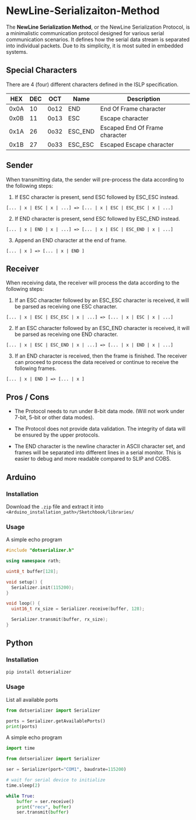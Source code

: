 # NewLine-Serializaiton-Method

The **NewLine Serialization Method**, or the NewLine Serialization Protocol, is a minimalistic communication protocol designed for various serial communication scenarios. It defines how the serial data stream is separated into individual packets. Due to its simplicity, it is most suited in embedded systems. 



## Special Characters

There are 4 (four) different characters defined in the ISLP specification. 

| HEX  | DEC | OCT  | Name    | Description                    |
| ---- | --- | ---- | ------- | ------------------------------ |
| 0x0A | 10  | 0o12 | END     | End Of Frame character         |
| 0x0B | 11  | 0o13 | ESC     | Escape character               |
| 0x1A | 26  | 0o32 | ESC_END | Escaped End Of Frame character |
| 0x1B | 27  | 0o33 | ESC_ESC | Escaped Escape character       |



## Sender

When transmitting data, the sender will pre-process the data according to the following steps:

1. If ESC character is present, send ESC followed by ESC_ESC instead. 

```
[... | x | ESC | x | ...] => [... | x | ESC | ESC_ESC | x | ...]
```

2. If END character is present, send ESC followed by ESC_END instead.

```
[... | x | END | x | ...] => [... | x | ESC | ESC_END | x | ...]
```

3. Append an END character at the end of frame.

```
[... | x ] => [... | x | END ]
```


## Receiver

When receiving data, the receiver will process the data according to the following steps:

1. If an ESC character followed by an ESC_ESC character is received, it will be parsed as receiving one ESC character.

```
[... | x | ESC | ESC_ESC | x | ...] => [... | x | ESC | x | ...]
```

2. If an ESC character followed by an ESC_END character is received, it will be parsed as receiving one END character.

```
[... | x | ESC | ESC_END | x | ...] => [... | x | END | x | ...]
```

3. If an END character is received, then the frame is finished. The receiver can proceed to process the data received or continue to receive the following frames.

```
[... | x | END ] => [... | x ]
```

## Pros / Cons

- The Protocol needs to run under 8-bit data mode. (Will not work under 7-bit, 5-bit or other data modes).

- The Protocol does not provide data validation. The integrity of data will be ensured by the upper protocols.

- The END character is the newline character in ASCII character set, and frames will be separated into different lines in a serial monitor. This is easier to debug and more readable compared to SLIP and COBS.

## Arduino

### Installation

Download the `.zip` file and extract it into `<Arduino_installation_path>/Sketchbook/libraries/`

### Usage

A simple echo program

```cpp
#include "dotserializer.h"

using namespace rath;

uint8_t buffer[128];

void setup() {
  Serializer.init(115200);
}

void loop() {
  uint16_t rx_size = Serializer.receive(buffer, 128);

  Serializer.transmit(buffer, rx_size);
}

```

## Python

### Installation

```bash
pip install dotserializer
```

### Usage

List all available ports

```python
from dotserializer import Serializer

ports = Serializer.getAvailablePorts()
print(ports)
```

A simple echo program

```python
import time

from dotserializer import Serializer

ser = Serializer(port="COM1", baudrate=115200)

# wait for serial device to initialize
time.sleep(2)

while True:
    buffer = ser.receive()
    print("recv", buffer)
    ser.transmit(buffer)

```
